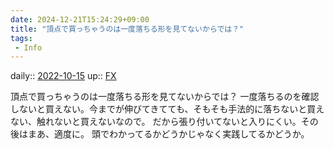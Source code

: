 ```yaml
---
date: 2024-12-21T15:24:29+09:00
title: "頂点で買っちゃうのは一度落ちる形を見てないからでは？"
tags:
 - Info
---
```


daily:: [2022-10-15](Daily_Note/2022-10-15.md)
up:: [FX](../Bar/FX.md)

頂点で買っちゃうのは一度落ちる形を見てないからでは？
一度落ちるのを確認しないと買えない。今までが伸びてきてても、そもそも手法的に落ちないと買えない、触れないと買えないなので。
だから張り付いてないと入りにくい。その後はまあ、適度に。
頭でわかってるかどうかじゃなく実践してるかどうか。